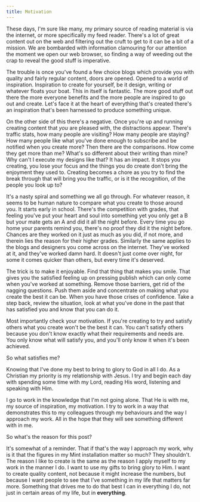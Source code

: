 ```yaml
---
title: Motivation
---
```

These days, I'm sure like many, my primary source of reading material is via the internet, or more specifically my feed reader. There's a lot of great content out on the web and filtering out the cruft to get to it can be a bit of a mission. We are bombarded with information clamouring for our attention the moment we open our web browser, so finding a way of weeding out the crap to reveal the good stuff is imperative.

The trouble is once you've found a few choice blogs which provide you with quality and fairly regular content, doors are opened. Opened to a world of inspiration. Inspiration to create for yourself, be it design, writing or whatever floats your boat. This in itself is fantastic. The more good stuff out there the more everyone benefits and the more people are inspired to go out and create. Let's face it at the heart of everything that's created there's an inspiration that's been harnessed to produce something unique.

On the other side of this there's a negative. Once you're up and running creating content that *you* are pleased with, the distractions appear. There's traffic stats, how many people are visiting? How many people are staying? How many people like what you've done enough to subscribe and be notified when you create more? Then there are the comparisons. How come they get more than me? What's so different about their writing than mine? Why can't I execute my designs like that? It has an impact. It stops you creating, you lose your focus and the things you do create don't bring the enjoyment they used to. Creating becomes a chore as you try to find the break through that will bring you the traffic, or is it the recognition, of the people you look up to?

It's a nasty spiral and something we all go through. For whatever reason, it seems to be human nature to compare what you create to those around you. It starts early in school. There's the competition with grades, that feeling you've put your heart and soul into something yet you only get a B but your mate gets an A and did it all the night before. Every time you go home your parents remind you, there's no proof they did it the night before. Chances are they worked on it just as much as you did, if not more, and therein lies the reason for their higher grades.
Similarly the same applies to the blogs and designers you come across on the internet. They've worked at it, and they've worked damn hard. It doesn't just come over night, for some it comes quicker than others, but every time it's deserved.

The trick is to make it enjoyable. Find that thing that makes you smile. That gives you the satisfied feeling up on pressing publish which can only come when you've worked at something. Remove those barriers, get rid of the nagging questions. Push them aside and concentrate on making what you create the best it can be. When you have those crises of confidence. Take a step back, review the situation, look at what you've done in the past that has satisfied you and know that you can do it.

Most importantly check your motivation. If you're creating to try and satisfy others what you create won't be the best it can. You can't satisfy others because you don't know exactly what their requirements and needs are. You only know what will satisfy you, and you'll only know it when it's been achieved.

So what satisfies me?

Knowing that I've done my best to bring to glory to God in all I do. As a Christian my priority is my relationship with Jesus. I try and begin each day with spending some time with my Lord, reading His word, listening and speaking with Him.

I go to work in the knowledge that I'm not going alone. That He is with me, my source of inspiration, my motivation. I try to work in a way that demonstrates this to my colleagues through my behaviours and the way I approach my work. All in the hope that they will see something different with in me.

So what's the reason for this post?

It's somewhat of a reminder. That if that's the way I approach my work, why is it that the figures in my Mint installation matter so much? They shouldn't. The reason I like to create is the same as the reason I apply myself to my work in the manner I do. I want to use my gifts to bring glory to Him. I want to create quality content, not because it might increase the numbers, but because I want people to see that I've something in my life that matters far more. Something that drives me to do that best I can in everything I do, not just in certain areas of my life, but in **everything**.
